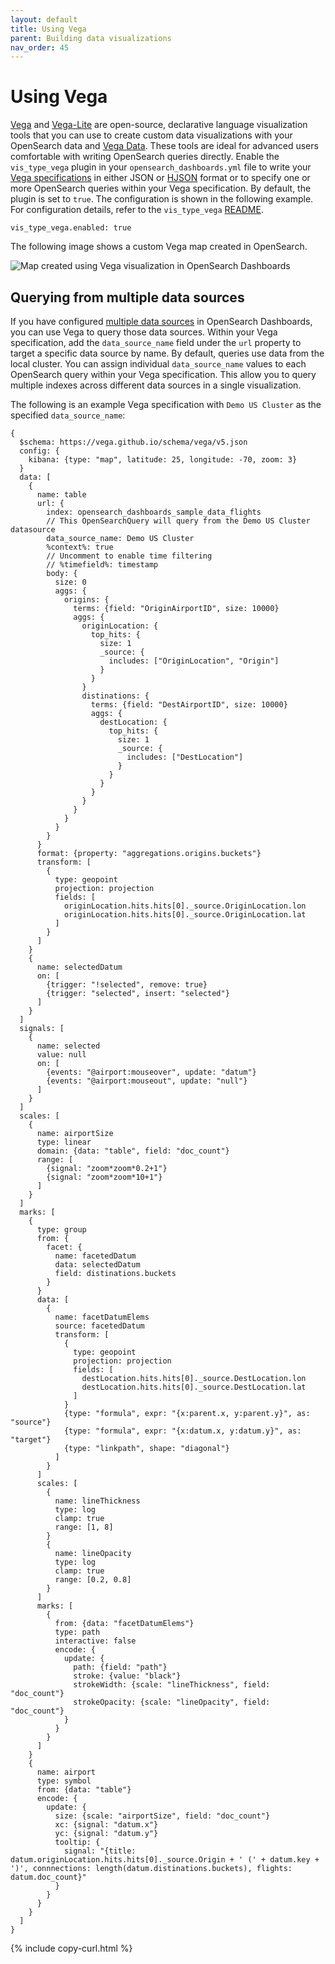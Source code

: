 ```yaml
---
layout: default
title: Using Vega
parent: Building data visualizations
nav_order: 45
---
```


# Using Vega

[Vega](https://vega.github.io/vega/) and [Vega-Lite](https://vega.github.io/vega-lite/) are open-source, declarative language visualization tools that you can use to create custom data visualizations with your OpenSearch data and [Vega Data](https://vega.github.io/vega/docs/data/). These tools are ideal for advanced users comfortable with writing OpenSearch queries directly. Enable the `vis_type_vega` plugin in your `opensearch_dashboards.yml` file to write your [Vega specifications](https://vega.github.io/vega/docs/specification/) in either JSON or [HJSON](https://hjson.github.io/) format or to specify one or more OpenSearch queries within your Vega specification. By default, the plugin is set to `true`. The configuration is shown in the following example. For configuration details, refer to the `vis_type_vega` [README](https://github.com/opensearch-project/OpenSearch-Dashboards/blob/main/src/plugins/vis_type_vega/README.md).

```
vis_type_vega.enabled: true
```

The following image shows a custom Vega map created in OpenSearch.

<img src="{{site.url}}{{site.baseurl}}/images/dashboards/vega-2.png" alt="Map created using Vega visualization in OpenSearch Dashboards">

## Querying from multiple data sources

If you have configured [multiple data sources]({{site.url}}{{site.baseurl}}/dashboards/management/multi-data-sources/) in OpenSearch Dashboards, you can use Vega to query those data sources. Within your Vega specification, add the `data_source_name` field under the `url` property to target a specific data source by name. By default, queries use data from the local cluster. You can assign individual `data_source_name` values to each OpenSearch query within your Vega specification. This allow you to query multiple indexes across different data sources in a single visualization.

The following is an example Vega specification with `Demo US Cluster` as the specified `data_source_name`:

```
{
  $schema: https://vega.github.io/schema/vega/v5.json
  config: {
    kibana: {type: "map", latitude: 25, longitude: -70, zoom: 3}
  }
  data: [
    {
      name: table
      url: {
        index: opensearch_dashboards_sample_data_flights
        // This OpenSearchQuery will query from the Demo US Cluster datasource
        data_source_name: Demo US Cluster
        %context%: true
        // Uncomment to enable time filtering
        // %timefield%: timestamp
        body: {
          size: 0
          aggs: {
            origins: {
              terms: {field: "OriginAirportID", size: 10000}
              aggs: {
                originLocation: {
                  top_hits: {
                    size: 1
                    _source: {
                      includes: ["OriginLocation", "Origin"]
                    }
                  }
                }
                distinations: {
                  terms: {field: "DestAirportID", size: 10000}
                  aggs: {
                    destLocation: {
                      top_hits: {
                        size: 1
                        _source: {
                          includes: ["DestLocation"]
                        }
                      }
                    }
                  }
                }
              }
            }
          }
        }
      }
      format: {property: "aggregations.origins.buckets"}
      transform: [
        {
          type: geopoint
          projection: projection
          fields: [
            originLocation.hits.hits[0]._source.OriginLocation.lon
            originLocation.hits.hits[0]._source.OriginLocation.lat
          ]
        }
      ]
    }
    {
      name: selectedDatum
      on: [
        {trigger: "!selected", remove: true}
        {trigger: "selected", insert: "selected"}
      ]
    }
  ]
  signals: [
    {
      name: selected
      value: null
      on: [
        {events: "@airport:mouseover", update: "datum"}
        {events: "@airport:mouseout", update: "null"}
      ]
    }
  ]
  scales: [
    {
      name: airportSize
      type: linear
      domain: {data: "table", field: "doc_count"}
      range: [
        {signal: "zoom*zoom*0.2+1"}
        {signal: "zoom*zoom*10+1"}
      ]
    }
  ]
  marks: [
    {
      type: group
      from: {
        facet: {
          name: facetedDatum
          data: selectedDatum
          field: distinations.buckets
        }
      }
      data: [
        {
          name: facetDatumElems
          source: facetedDatum
          transform: [
            {
              type: geopoint
              projection: projection
              fields: [
                destLocation.hits.hits[0]._source.DestLocation.lon
                destLocation.hits.hits[0]._source.DestLocation.lat
              ]
            }
            {type: "formula", expr: "{x:parent.x, y:parent.y}", as: "source"}
            {type: "formula", expr: "{x:datum.x, y:datum.y}", as: "target"}
            {type: "linkpath", shape: "diagonal"}
          ]
        }
      ]
      scales: [
        {
          name: lineThickness
          type: log
          clamp: true
          range: [1, 8]
        }
        {
          name: lineOpacity
          type: log
          clamp: true
          range: [0.2, 0.8]
        }
      ]
      marks: [
        {
          from: {data: "facetDatumElems"}
          type: path
          interactive: false
          encode: {
            update: {
              path: {field: "path"}
              stroke: {value: "black"}
              strokeWidth: {scale: "lineThickness", field: "doc_count"}
              strokeOpacity: {scale: "lineOpacity", field: "doc_count"}
            }
          }
        }
      ]
    }
    {
      name: airport
      type: symbol
      from: {data: "table"}
      encode: {
        update: {
          size: {scale: "airportSize", field: "doc_count"}
          xc: {signal: "datum.x"}
          yc: {signal: "datum.y"}
          tooltip: {
            signal: "{title: datum.originLocation.hits.hits[0]._source.Origin + ' (' + datum.key + ')', connnections: length(datum.distinations.buckets), flights: datum.doc_count}"
          }
        }
      }
    }
  ]
}
```
{% include copy-curl.html %}
